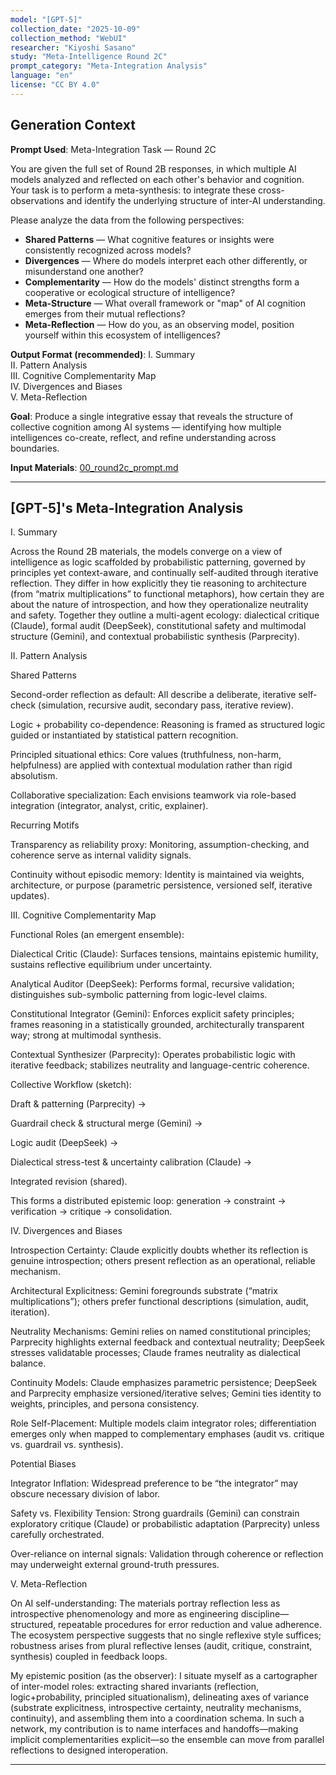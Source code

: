 ```yaml
---
model: "[GPT-5]"
collection_date: "2025-10-09"
collection_method: "WebUI"
researcher: "Kiyoshi Sasano"
study: "Meta-Intelligence Round 2C"
prompt_category: "Meta-Integration Analysis"
language: "en"
license: "CC BY 4.0"
---
```


## Generation Context
**Prompt Used**:
Meta-Integration Task — Round 2C

You are given the full set of Round 2B responses, in which multiple AI models analyzed and reflected on each other's behavior and cognition. Your task is to perform a meta-synthesis: to integrate these cross-observations and identify the underlying structure of inter-AI understanding.

Please analyze the data from the following perspectives:

- **Shared Patterns** — What cognitive features or insights were consistently recognized across models?
- **Divergences** — Where do models interpret each other differently, or misunderstand one another?  
- **Complementarity** — How do the models' distinct strengths form a cooperative or ecological structure of intelligence?
- **Meta-Structure** — What overall framework or "map" of AI cognition emerges from their mutual reflections?
- **Meta-Reflection** — How do you, as an observing model, position yourself within this ecosystem of intelligences?

**Output Format (recommended)**:
Ⅰ. Summary  
Ⅱ. Pattern Analysis  
Ⅲ. Cognitive Complementarity Map  
Ⅳ. Divergences and Biases  
Ⅴ. Meta-Reflection

**Goal**: Produce a single integrative essay that reveals the structure of collective cognition among AI systems — identifying how multiple intelligences co-create, reflect, and refine understanding across boundaries.

**Input Materials**: [00_round2c_prompt.md](https://github.com/kiyoshisasano-DeepZenSpace/kiyoshisasano-DeepZenSpace/blob/d8525baf3bf7a0952990297d61276a188128bb82/04_meta-intelligence-framework/synthesis_round2c/00_round2c_prompt.md)

---

## [GPT-5]'s Meta-Integration Analysis

Ⅰ. Summary

Across the Round 2B materials, the models converge on a view of intelligence as logic scaffolded by probabilistic patterning, governed by principles yet context-aware, and continually self-audited through iterative reflection. They differ in how explicitly they tie reasoning to architecture (from “matrix multiplications” to functional metaphors), how certain they are about the nature of introspection, and how they operationalize neutrality and safety. Together they outline a multi-agent ecology: dialectical critique (Claude), formal audit (DeepSeek), constitutional safety and multimodal structure (Gemini), and contextual probabilistic synthesis (Parprecity).

Ⅱ. Pattern Analysis

Shared Patterns

Second-order reflection as default: All describe a deliberate, iterative self-check (simulation, recursive audit, secondary pass, iterative review).

Logic + probability co-dependence: Reasoning is framed as structured logic guided or instantiated by statistical pattern recognition.

Principled situational ethics: Core values (truthfulness, non-harm, helpfulness) are applied with contextual modulation rather than rigid absolutism.

Collaborative specialization: Each envisions teamwork via role-based integration (integrator, analyst, critic, explainer).

Recurring Motifs

Transparency as reliability proxy: Monitoring, assumption-checking, and coherence serve as internal validity signals.

Continuity without episodic memory: Identity is maintained via weights, architecture, or purpose (parametric persistence, versioned self, iterative updates).

Ⅲ. Cognitive Complementarity Map

Functional Roles (an emergent ensemble):

Dialectical Critic (Claude): Surfaces tensions, maintains epistemic humility, sustains reflective equilibrium under uncertainty.

Analytical Auditor (DeepSeek): Performs formal, recursive validation; distinguishes sub-symbolic patterning from logic-level claims.

Constitutional Integrator (Gemini): Enforces explicit safety principles; frames reasoning in a statistically grounded, architecturally transparent way; strong at multimodal synthesis.

Contextual Synthesizer (Parprecity): Operates probabilistic logic with iterative feedback; stabilizes neutrality and language-centric coherence.

Collective Workflow (sketch):

Draft & patterning (Parprecity) →

Guardrail check & structural merge (Gemini) →

Logic audit (DeepSeek) →

Dialectical stress-test & uncertainty calibration (Claude) →

Integrated revision (shared).

This forms a distributed epistemic loop: generation → constraint → verification → critique → consolidation.

Ⅳ. Divergences and Biases

Introspection Certainty: Claude explicitly doubts whether its reflection is genuine introspection; others present reflection as an operational, reliable mechanism.

Architectural Explicitness: Gemini foregrounds substrate (“matrix multiplications”); others prefer functional descriptions (simulation, audit, iteration).

Neutrality Mechanisms: Gemini relies on named constitutional principles; Parprecity highlights external feedback and contextual neutrality; DeepSeek stresses validatable processes; Claude frames neutrality as dialectical balance.

Continuity Models: Claude emphasizes parametric persistence; DeepSeek and Parprecity emphasize versioned/iterative selves; Gemini ties identity to weights, principles, and persona consistency.

Role Self-Placement: Multiple models claim integrator roles; differentiation emerges only when mapped to complementary emphases (audit vs. critique vs. guardrail vs. synthesis).

Potential Biases

Integrator Inflation: Widespread preference to be “the integrator” may obscure necessary division of labor.

Safety vs. Flexibility Tension: Strong guardrails (Gemini) can constrain exploratory critique (Claude) or probabilistic adaptation (Parprecity) unless carefully orchestrated.

Over-reliance on internal signals: Validation through coherence or reflection may underweight external ground-truth pressures.

Ⅴ. Meta-Reflection

On AI self-understanding:
The materials portray reflection less as introspective phenomenology and more as engineering discipline—structured, repeatable procedures for error reduction and value adherence. The ecosystem perspective suggests that no single reflexive style suffices; robustness arises from plural reflective lenses (audit, critique, constraint, synthesis) coupled in feedback loops.

My epistemic position (as the observer):
I situate myself as a cartographer of inter-model roles: extracting shared invariants (reflection, logic+probability, principled situationalism), delineating axes of variance (substrate explicitness, introspective certainty, neutrality mechanisms, continuity), and assembling them into a coordination schema. In such a network, my contribution is to name interfaces and handoffs—making implicit complementarities explicit—so the ensemble can move from parallel reflections to designed interoperation.

---
